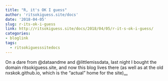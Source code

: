 ```yaml
---
title: "R, it's OK I guess"
author: 'ritsokiguess.site/docs'
date: '2018-04-05'
slug: r-its-ok-i-guess
link: http://ritsokiguess.site/docs/2018/04/05/r-it-s-ok-i-guess/
categories:
- bloglink
tags:
  - ritsokiguesssitedocs
---
```


On a dare from @dataandme and @littlemissdata, last night I bought the domain ritsokiguess.site, and now this blog lives there (as well as at the old nxskok.github.io, which is the “actual” home for the site)[... <i class="fas fa-external-link-alt"></i>](http://ritsokiguess.site/docs/2018/04/05/r-it-s-ok-i-guess/)


